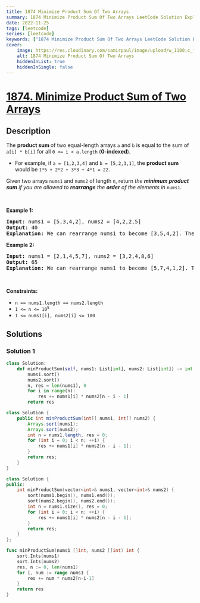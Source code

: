 ```yaml
---
title: 1874 Minimize Product Sum Of Two Arrays
summary: 1874 Minimize Product Sum Of Two Arrays LeetCode Solution Explained
date: 2022-11-25
tags: [leetcode]
series: [leetcode]
keywords: ["1874 Minimize Product Sum Of Two Arrays LeetCode Solution Explained in all languages", "1874 Minimize Product Sum Of Two Arrays", "LeetCode", "leetcode solution in Python3 C++ Java Go PHP Ruby Swift TypeScript Rust C# JavaScript C", "GeeksforGeeks", "InterviewBit", "Coding Ninjas", "HackerRank", "HackerEarth", "CodeChef", "TopCoder", "AlgoExpert", "freeCodeCamp", "Codeforces", "GitHub", "AtCoder", "Samir Paul"]
cover:
    image: https://res.cloudinary.com/samirpaul/image/upload/w_1100,c_fit,co_rgb:FFFFFF,l_text:Arial_75_bold:1874 Minimize Product Sum Of Two Arrays - Solution Explained/problem-solving.webp
    alt: 1874 Minimize Product Sum Of Two Arrays
    hiddenInList: true
    hiddenInSingle: false
---
```



# [1874. Minimize Product Sum of Two Arrays](https://leetcode.com/problems/minimize-product-sum-of-two-arrays)


## Description

<p>The <b>product sum </b>of two equal-length arrays <code>a</code> and <code>b</code> is equal to the sum of <code>a[i] * b[i]</code> for all <code>0 &lt;= i &lt; a.length</code> (<strong>0-indexed</strong>).</p>

<ul>
	<li>For example, if <code>a = [1,2,3,4]</code> and <code>b = [5,2,3,1]</code>, the <strong>product sum</strong> would be <code>1*5 + 2*2 + 3*3 + 4*1 = 22</code>.</li>
</ul>

<p>Given two arrays <code>nums1</code> and <code>nums2</code> of length <code>n</code>, return <em>the <strong>minimum product sum</strong> if you are allowed to <strong>rearrange</strong> the <strong>order</strong> of the elements in </em><code>nums1</code>.&nbsp;</p>

<p>&nbsp;</p>
<p><strong class="example">Example 1:</strong></p>

<pre>
<strong>Input:</strong> nums1 = [5,3,4,2], nums2 = [4,2,2,5]
<strong>Output:</strong> 40
<strong>Explanation:</strong>&nbsp;We can rearrange nums1 to become [3,5,4,2]. The product sum of [3,5,4,2] and [4,2,2,5] is 3*4 + 5*2 + 4*2 + 2*5 = 40.
</pre>

<p><strong class="example">Example 2:</strong></p>

<pre>
<strong>Input:</strong> nums1 = [2,1,4,5,7], nums2 = [3,2,4,8,6]
<strong>Output:</strong> 65
<strong>Explanation: </strong>We can rearrange nums1 to become [5,7,4,1,2]. The product sum of [5,7,4,1,2] and [3,2,4,8,6] is 5*3 + 7*2 + 4*4 + 1*8 + 2*6 = 65.
</pre>

<p>&nbsp;</p>
<p><strong>Constraints:</strong></p>

<ul>
	<li><code>n == nums1.length == nums2.length</code></li>
	<li><code>1 &lt;= n &lt;= 10<sup>5</sup></code></li>
	<li><code>1 &lt;= nums1[i], nums2[i] &lt;= 100</code></li>
</ul>

## Solutions

### Solution 1

<!-- tabs:start -->

```python
class Solution:
    def minProductSum(self, nums1: List[int], nums2: List[int]) -> int:
        nums1.sort()
        nums2.sort()
        n, res = len(nums1), 0
        for i in range(n):
            res += nums1[i] * nums2[n - i - 1]
        return res
```

```java
class Solution {
    public int minProductSum(int[] nums1, int[] nums2) {
        Arrays.sort(nums1);
        Arrays.sort(nums2);
        int n = nums1.length, res = 0;
        for (int i = 0; i < n; ++i) {
            res += nums1[i] * nums2[n - i - 1];
        }
        return res;
    }
}
```

```cpp
class Solution {
public:
    int minProductSum(vector<int>& nums1, vector<int>& nums2) {
        sort(nums1.begin(), nums1.end());
        sort(nums2.begin(), nums2.end());
        int n = nums1.size(), res = 0;
        for (int i = 0; i < n; ++i) {
            res += nums1[i] * nums2[n - i - 1];
        }
        return res;
    }
};
```

```go
func minProductSum(nums1 []int, nums2 []int) int {
	sort.Ints(nums1)
	sort.Ints(nums2)
	res, n := 0, len(nums1)
	for i, num := range nums1 {
		res += num * nums2[n-i-1]
	}
	return res
}
```

<!-- tabs:end -->

<!-- end -->
